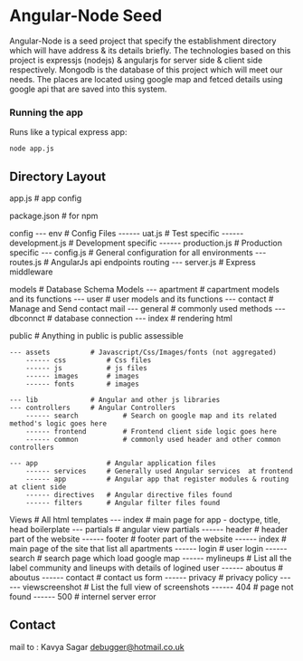 # Angular-Node Seed

Angular-Node  is a seed project that specify the establishment directory which will have address & its details briefly. The technologies based on this project is expressjs (nodejs) & angularjs for server side & client side respectively. Mongodb is the database of this project which will meet our needs. The places are located using google map and fetced details using google api that are saved into this system.

### Running the app

Runs like a typical express app:

    node app.js

## Directory Layout

app.js        			# app config

package.json  			# for npm

config
	--- env                 	# Config Files
        ------ uat.js          	# Test specific
		------ development.js   # Development specific
		------ production.js    # Production specific
	--- config.js 		# General configuration for all environments
	--- routes.js 		# AngularJs api endpoints routing
	--- server.js       	# Express middleware

models	 			# Database Schema Models
	--- apartment               # capartment models and its functions
	--- user               		# user models and its functions
	--- contact              	# Manage and Send contact mail
	--- general                     # commonly used methods
	--- dbconnct                    # database connection
	--- index                       # rendering html

public				# Anything in public is public assessible

	--- assets        	# Javascript/Css/Images/fonts (not aggregated)
		------ css      	# Css files
		------ js   		# js files
		------ images   	# images
		------ fonts     	# images

	--- lib        		# Angular and other js libraries
	--- controllers   	# Angular Controllers
		------ search        	# Search on google map and its related method's logic goes here
		------ frontend   		# Frontend client side logic goes here
		------ common        	# commonly used header and other common controllers 

	--- app         		# Angular application files		
		------ services   	# Generally used Angular services  at frontend
		------ app        	# Angular app that register modules & routing at client side
		------ directives   # Angular directive files found
		------ filters	   	# Angular filter files found

Views				 # All html templates
	--- index        		# main page for app -  doctype, title, head boilerplate
	--- partials         		# angular view partials 
		------ header        	# header part of the website
		------ footer        	# footer part of the website
		------ index        	# main page of the site that list all apartments
		------ login        	# user login
		------ search        	# search page which load google map
		------ mylineups       	# List all the label community and lineups with details of logined user
		------ aboutus        	# aboutus
		------ contact        	# contact us form 
		------ privacy        	# privacy policy 
		------ viewscreenshot   # List the full view of screenshots
		------ 404        		# page not found
		------ 500      		# internel server error

## Contact

mail to :  Kavya Sagar <debugger@hotmail.co.uk>

